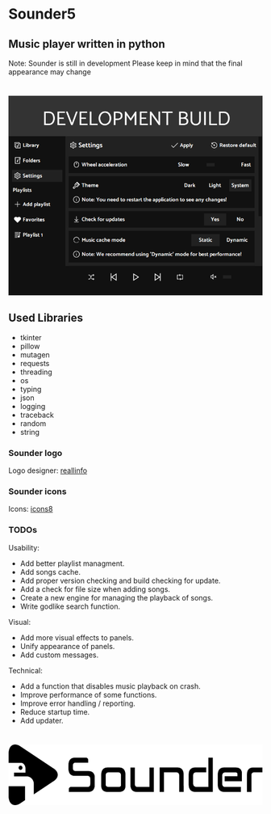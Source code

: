 # Sounder5

## Music player written in python

Note: Sounder is still in development
Please keep in mind that the final appearance may change

#

<p align="center"><img src="images/app.png" alt="Sounder"></p>

## Used Libraries

- tkinter
- pillow
- mutagen
- requests
- threading
- os
- typing
- json
- logging
- traceback
- random
- string

### Sounder logo

Logo designer: [reallinfo](https://github.com/reallinfo)

### Sounder icons

Icons: [icons8](https://icons8.com/)

### TODOs

Usability:

- Add better playlist managment.
- Add songs cache.
- Add proper version checking and build checking for update.
- Add a check for file size when adding songs.
- Create a new engine for managing the playback of songs.
- Write godlike search function.

Visual:

- Add more visual effects to panels.
- Unify appearance of panels.
- Add custom messages.

Technical:

- Add a function that disables music playback on crash.
- Improve performance of some functions.
- Improve error handling / reporting. 
- Reduce startup time.
- Add updater.

#

<p align="center"><img src="images/horizontal.png" alt="Sounder" height="120px"></p>
